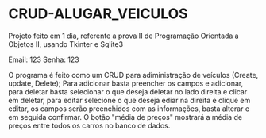 # CRUD-ALUGAR_VEICULOS
Projeto feito em 1 dia, referente a prova II de Programação Orientada a Objetos II, usando Tkinter e Sqlite3

Email: 123
Senha: 123

O programa é feito como um CRUD para adiministração de veículos (Create, update, Delete);
Para adicionar basta preencher os campos e adicionar, para deletar basta selecionar o que deseja deletar no lado direita e clicar em deletar, para editar selecione o que deseja ediar na direita e clique em editar, os campos serão preenchidos com as informações, basta alterar e em seguida confirmar. O botão "média de preços" mostrará a média de preços entre todos os carros no banco de dados.

